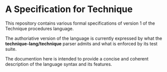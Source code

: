 # A Specification for Technique

This repository contains various formal specifications of version 1 of the
Technique procedures language.

The authoriative version of the language is currently expressed by what the
**technique-lang/technique** parser admits and what is enforced by its test
suite.

The documention here is intended to provide a concise and coherent description
of the language syntax and its features.
